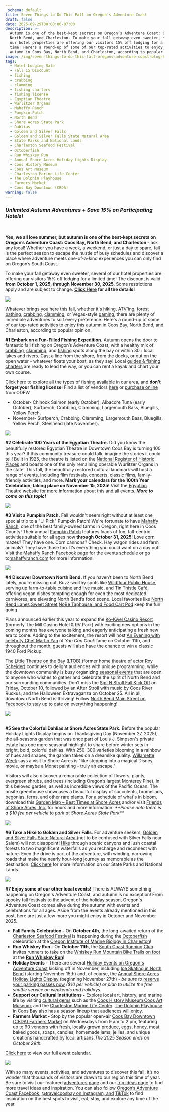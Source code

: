```yaml
---
_schema: default
title: Seven Things to Do This Fall on Oregon's Adventure Coast
draft: false
date: 2025-09-29T00:00:00-07:00
description: >-
  Autumn is one of the best-kept secrets on Oregon’s Adventure Coast: Coos Bay,
  North Bend, and Charleston. To make your fall getaway even sweeter, several of
  our hotel properties are offering our visitors 15% off lodging for a limited
  time! Here's a round-up of some of our top-rated activities to enjoy this
  autumn in Coos Bay, North Bend, and Charleston, according to popular opinion.
image: /img/seven-things-to-do-this-fall-oregons-adventure-coast-blog-695x322-11.jpg
tags:
  - Hotel Lodging Sale
  - Fall 15 Discount
  - fishing
  - crabbing
  - clamming
  - fishing charters
  - fishing license
  - Egyptian Theatre
  - Wurlitzer Organs
  - Mahaffy Ranch
  - Pumpkin Patch
  - North Bend
  - Shore Acres State Park
  - Dahlias
  - Golden and Silver Falls
  - Golden and Silver Falls State Natural Area
  - State Parks and National Lands
  - Charleston Seafood Festival
  - Octoberfish
  - Run Whiskey Run
  - Annual Shore Acres Holiday Lights Display
  - Coos History Museum
  - Coos Art Museum
  - Charleston Marine Life Center
  - The Dolphin Playhouse
  - Farmers Market
  - Coos Bay Downtown (CBDA)
warning: false
---
```

### *Unlimited Autumn Adventures + Save 15% on Participating Hotels!*

&nbsp;

**Yes, we all love summer, but autumn is one of the best-kept secrets on Oregon’s Adventure Coast: Coos Bay, North Bend, and Charleston -** ask any local! Whether you have a week, a weekend, or just a day to spare, fall is the perfect season to escape the hustle of busy schedules and discover a place where adventure meets one-of-a-kind experiences you can only find on Oregon’s South Coast.

To make your fall getaway even sweeter, several of our hotel properties are offering our visitors 15% off lodging for a limited time! The discount is valid **from October 1, 2025, through November 30, 2025**. Some restrictions apply and are subject to change. [**<u>Click Here</u>**](https://www.oregonsadventurecoast.com/fall15/) **for all the details!**

![](/img/fall-15.jpg)

Whatever brings you here this fall, whether it's [<u>hiking</u>](https://www.oregonsadventurecoast.com/hiking-walking), [<u>ATV'ing</u>](https://www.oregonsadventurecoast.com/atv-motorsports), [<u>forest bathing</u>](https://www.oregonsadventurecoast.com/forest-bathing), [<u>crabbing</u>](https://www.oregonsadventurecoast.com/crabbing-clamming), [<u>clamming</u>](https://www.oregonsadventurecoast.com/clamming), or Vegas-style [<u>gaming</u>](https://www.oregonsadventurecoast.com/gaming), there are plenty of incredible adventures to suit every preference. Here's a round-up of some of our top-rated activities to enjoy this autumn in Coos Bay, North Bend, and Charleston, according to popular opinion.

**\#1 Embark on a Fun-Filled Fishing Expedition.** Autumn opens the door to fantastic fall fishing on Oregon’s Adventure Coast, with a healthy mix of [crabbing](https://www.oregonsadventurecoast.com/crabbing-clamming), [clamming](https://www.oregonsadventurecoast.com/clamming), and [<u>fishing</u>](https://www.oregonsadventurecoast.com/fishing) spots along the bay or within 30+ local lakes and rivers. Cast a line from the shore, from the docks, or out on the open water - whatever floats your boat, as they say! Local [guides & fishing charters](https://www.oregonsadventurecoast.com/tour-guides-and-charters/) are ready to lead the way, or you can rent a kayak and chart your own course.

[Click here](https://www.oregonsadventurecoast.com/fishing-by-style) to explore all the types of fishing available in our area, and **don’t forget your fishing license**! Find a list of vendors [here](https://myodfw.com/articles/where-find-odfw-license-agentsvendors) or [purchase online](https://odfw.huntfishoregon.com/login) from ODFW.

* October- Chinook Salmon (early October), Albacore Tuna (early October), Surfperch, Crabbing, Clamming, Largemouth Bass, Bluegills, Yellow Perch.
* November- Surfperch, Crabbing, Clamming, Largemouth Bass, Bluegills, Yellow Perch, Steelhead (late November).

![](/img/seven-things-to-do-this-fall-oregons-adventure-coast-blog-695x322-3.jpg)

**\#2 Celebrate 100 Years of the Egyptian Theatre.** Did you know the beautifully restored Egyptian Theatre in Downtown Coos Bay is turning 100 this year? If this community treasure could talk, imagine the stories it could tell! Built in 1925, the theatre is listed on the [National Register of Historic Places](https://www.nps.gov/subjects/nationalregister/index.htm) and boasts one of the only remaining operable Wurlitzer Organs in the state. This fall, the beautifully restored cultural landmark will host a range of events, including film festivals, concerts, classic films, family-friendly activities, and more. **Mark your calendars for the 100th Year Celebration, taking place on November 15, 2025!** Visit the [<u>Egyptian Theatre website for more information</u>](http://egyptiantheatreoregon.com/) about this and all events. ***More to come on this topic!***

![](/img/seven-things-to-do-this-fall-oregons-adventure-coast-blog-695x322-4.jpg)

**\#3 Visit a Pumpkin Patch.** Fall wouldn't seem right without at least one special trip to a "U-Pick" Pumpkin Patch! We're fortunate to have [Mahaffy Ranch](https://mahaffyranch.com/), one of the best family-owned farms in Oregon, right here in Coos County! Their annual [Pumpkin Patch](https://mahaffyranch.com/pumpkin-patch) features loads of fun, fall-centric activities suitable for all ages now **through October 31, 2025**! Love corn mazes? They have one. Corn cannons? Check. Hay wagon rides and farm animals? They have those too. It’s everything you could want on a day out! Visit the [Mahaffy Ranch Facebook page](https://www.facebook.com/mahaffyranch) for the events schedule or go to[<u>mahaffyranch.com</u>](https://mahaffyranch.com/pumpkin-patch) for more information!

![](/img/seven-things-to-do-this-fall-oregons-adventure-coast-blog-695x322-5.jpg)

**\#4 Discover Downtown North Bend.** If you haven’t been to North Bend lately, you’re missing out. Buzz-worthy spots like [Wildflour Public House](https://www.wildflourpub.com/), serving up farm-to-table cuisine and live music, and [Tin Thistle Café](https://www.facebook.com/thetinthistlecafe/), offering vegan dishes tempting enough for even the most dedicated carnivores, are elevating North Bend’s food scene. Local favorites like [North Bend Lanes](https://northbendlanes.com/),[<u>Sweet Street</u>](https://www.facebook.com/sweetstreetcoosbay/),[<u>NoBe Taphouse, and Food Cart Pod</u>](https://www.facebook.com/profile.php?id=61550653942383) keep the fun going.

Plans announced earlier this year to expand the [Ko-Kwel Casino Resort](https://www.kokwelresorts.com/coos-bay/) (formerly The Mill Casino Hotel & RV Park) with exciting new options in the coming months has everyone talking and eagerly anticipating a fresh new era to come. Adding to the excitement, the resort will host [An Evening with celebrity Chef Martin Yan](https://www.kokwelresorts.com/event/an-evening-with-martin-yan/) of *Yan Can Cook* fame on October 11th, and throughout the month, guests will also have the chance to win a classic 1940 Ford Pickup.

The [Little Theatre on the Bay (LTOB)](https://thelibertytheatre.org/) (former home theatre of actor [Roy Scheider](https://www.oregonsadventurecoast.com/blog/from-north-bend-to-hollywood-remembering-jaws-star-roy-scheider/)) continues to delight audiences with unique programming, while the downtown community is busy organizing [seasonal events](https://www.northbendoregon.gov/pview.aspx?catid=0&amp;id=55073) that are open to anyone who wishes to gather and celebrate the spirit of North Bend and our surrounding communities. Don’t miss the [Sip' N Stroll Fall Kick Off](https://www.facebook.com/events/1341387590754990) on Friday, October 10, followed by an After Stroll with music by Coos River Ruckus, and the Halloween Extravaganza on October 25. All in all, downtown North Bend is thriving! Follow [<u>North Bend Main Street on Facebook</u>](https://www.facebook.com/northbendmainstreet) to stay up to date on everything happening!

![](/img/seven-things-to-do-this-fall-oregons-adventure-coast-blog-695x322-6.jpg)

<br>**\#5 See the Colorful Dahlias at Shore Acres State Park.** Before the popular Holiday Lights Display begins on Thanksgiving Day (November 27, 2025), the all-seasons garden that was once part of Louis J. Simpson's private estate has one more seasonal highlight to share before winter sets in - bright, bold, colorful dahlias. With 250–300 varieties blooming in a rainbow of hues and shapes, the garden takes on a dreamlike quality. [Willamette Week](https://www.wweek.com/promotions/2022/05/17/heres-everything-i-plan-to-do-on-my-summer-trip-to-the-southern-oregon-coast/) says a visit to Shore Acres is "like stepping into a magical Disney movie, or maybe a Monet painting - truly an escape."

Visitors will also discover a remarkable collection of flowers, plants, evergreen shrubs, and trees (including Oregon’s largest Monterey Pine), in this beloved garden, as well as incredible views of the Pacific Ocean. The onsite greenhouse showcases a beautiful display of succulents, bromeliads, begonias, ferns, and other rare plants. For a schedule of what's in bloom, download this [<u>Garden Map – Best Times at Shore Acres</u>](https://shoreacres.net/wp-content/uploads/2015/07/Garden-Map-Card-web.pdf) and/or visit [Friends of Shore Acres, Inc.](https://shoreacres.net/about-us/about-friends-of-shore-acres-inc/) for hours and more information. *\*\*Please note there is a $10 fee per vehicle to park at Shore Acres State Park\*\**

![](/img/seven-things-to-do-this-fall-oregons-adventure-coast-blog-695x322-7.jpg)

**\#6 Take a Hike to Golden and Silver Falls**. For adventure seekers, [Golden and Silver Falls State Natural Area](https://stateparks.oregon.gov/index.cfm?do=visit.find)<u> </u>(not to be confused with Silver Falls near Salem) will not disappoint! [Hike](https://www.oregonsadventurecoast.com/hiking-walking/) through scenic canyons and lush coastal forests to two magnificent waterfalls as you recharge and reconnect with nature. Even the drive is part of the adventure, with winding, narrowing roads that make the nearly hour-long journey as memorable as the destination. [Click here](https://www.oregonsadventurecoast.com/state-parks-and-national-lands/) for more information on our State Parks and National Lands.

![](/img/seven-things-to-do-this-fall-oregons-adventure-coast-blog-695x322-8.jpg)

**\#7 Enjoy some of our other local events!** There is ALWAYS something happening on Oregon's Adventure Coast, and autumn is no exception! From spooky fall festivals to the advent of the holiday season, Oregon's Adventure Coast comes alive during the autumn with events and celebrations for all ages. Aside from the events already mentioned in this post, here are just a few more you might enjoy in October and November 2025.

* **Fall Family Celebration -** On **October 4th**, the long-awaited return of the [<u>Charleston Seafood Festival</u>](https://www.oregonsadventurecoast.com/event/octoberfish/) is happening during the [<u>Octoberfish</u>](https://www.oregonsadventurecoast.com/event/octoberfish/) celebration at the [Oregon Institute of Marine Biology in Charleston](https://naturalsciences.uoregon.edu/OIMB)!
* **Run Whiskey Run -** On **October 11th**, the [South Coast Running Club](https://southcoastrunningclub.org/) invites runners to take on the [Whiskey Run Mountain Bike Trails](https://visittheoregoncoast.com/cities/coos-bay/activities/whiskey-run-mountain-biking-trail/) <u>on foot</u> at the [**<u>Run Whiskey Run</u>**](https://www.oregonsadventurecoast.com/event/run-whiskey-run-and-clean-up-fun-run/)!
* **Holiday Events -** There are several [<u>Holiday Events on Oregon's Adventure Coast</u>](https://www.oregonsadventurecoast.com/event/christmas-at-the-coast/) kicking off in November, including [Ice Skating in North Bend](https://www.oregonsadventurecoast.com/event/ice-skating-in-north-bend/) (starting November 15th) and, of course, the [<u>Annual Shore Acres Holiday Lights Display</u>](https://www.oregonsadventurecoast.com/event/annual-holiday-lights-at-shore-acres/) (beginning November 27th) - *be sure to* [reserve your parking passes now](https://oregonstateparks.reserveamerica.com/tourParkDetail.do?contractCode=OR&amp;parkId=402381) *($10 per vehicle) or plan to utilize the free shuttle service on weekends and holidays.*
* **Support our Cultural Institutions -** Explore local art, history, and marine life by visiting [<u>cultural gems</u>](https://www.oregonsadventurecoast.com/art-history-culture/) such as the [Coos History Museum](https://cooshistory.org/),[<u>Coos Art Museum</u>](https://www.coosart.org/), and the [<u>Charleston Marine Life Center</u>](http://www.charlestonmarinelifecenter.com/). [The Dolphin Playhouse](https://www.thedolphinplayhouse.com/) in Coos Bay also has a season lineup that audiences will enjoy.
* **Farmers Market -** Stop by the popular open-air [Coos Bay Downtown (CBDA) Farmers Market](https://cooshistory.org/) on Wednesdays from 9 am to 2 pm, featuring up to 90 vendors with fresh, locally grown produce, eggs, honey, meat, baked goods, soaps, candles, homemade jams, jellies, and unique creations handcrafted by local artisans.*The 2025 Season ends on October 29th.*

[Click here](https://www.oregonsadventurecoast.com/calendar/) to view our full event calendar.

![](/img/seven-things-to-do-this-fall-oregons-adventure-coast-blog-695x322-10.jpg)

With so many events, activities, and adventures to discover this fall, it’s no wonder that thousands of visitors are drawn to our region this time of year. Be sure to visit our featured [adventures page](https://www.oregonsadventurecoast.com/adventures) and our [trip ideas page](https://www.oregonsadventurecoast.com/tripideas) to find more travel ideas and inspiration. You can also follow [Oregon’s Adventure Coast Facebook,](https://www.facebook.com/OregonsAdventureCoast/) [@travelcoosbay on Instagram, and](https://www.instagram.com/travelcoosbay/) [TikTok](https://www.tiktok.com/@oregonsadventurecoast?lang=en) to find inspiration on the best spots to visit, eat, stay, and explore any time of the year.

<br>

&nbsp;